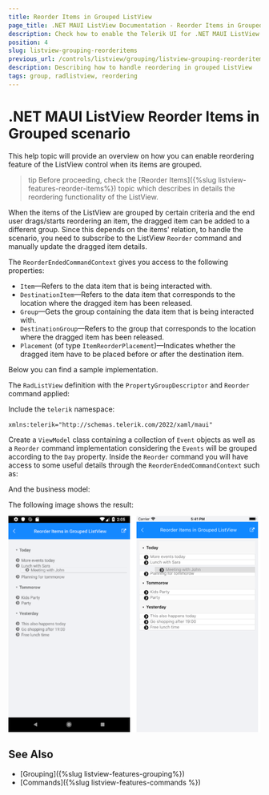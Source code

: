 ```yaml
---
title: Reorder Items in Grouped ListView
page_title: .NET MAUI ListView Documentation - Reorder Items in Grouped ListView
description: Check how to enable the Telerik UI for .NET MAUI ListView option for reordering when its items are grouped and how to programmatically update the dragged item details.
position: 4
slug: listview-grouping-reorderitems
previous_url: /controls/listview/grouping/listview-grouping-reorderitems
description: Describing how to handle reordering in grouped ListView
tags: group, radlistview, reordering
---
```


# .NET MAUI ListView Reorder Items in Grouped scenario

This help topic will provide an overview on how you can enable reordering feature of the ListView control when its items are grouped.

>tip Before proceeding, check the [Reorder Items]({%slug listview-features-reorder-items%}) topic which describes in details the reordering functionality of the ListView.

When the items of the ListView are grouped by certain criteria and the end user drags/starts reordering an item, the dragged item can be added to a different group. Since this depends on the items' relation, to handle the scenario, you need to subscribe to the ListView `Reorder` command and manually update the dragged item details.

The `ReorderEndedCommandContext` gives you access to the following properties:

* `Item`&mdash;Refers to the data item that is being interacted with.
* `DestinationItem`&mdash;Refers to the data item that corresponds to the location where the dragged item has been released.
* `Group`&mdash;Gets the group containing the data item that is being interacted with.
* `DestinationGroup`&mdash;Refers to the group that corresponds to the location where the dragged item has been released.
* `Placement` (of type `ItemReorderPlacement`)&mdash;Indicates whether the dragged item have to be placed before or after the destination item.

Below you can find a sample implementation.

The `RadListView` definition with the `PropertyGroupDescriptor` and `Reorder` command applied:

<snippet id='listview-grouping-reorderitems-xaml' />

Include the `telerik` namespace:

```XAML
xmlns:telerik="http://schemas.telerik.com/2022/xaml/maui" 
```

Create a `ViewModel` class containing a collection of `Event` objects as well as a `Reorder` command implementation considering the `Events` will be grouped according to the `Day` property. Inside the `Reorder` command you will have access to some useful details through the `ReorderEndedCommandContext` such as:

<snippet id='listview-grouping-reorderitems-viewmodel' />

And the business model:

<snippet id='listview-grouping-reorderitems-businessobject'/>

The following image shows the result:

![ListView Reorder in grouped scenario](../images/listview_grouping_reorderitems.png)

## See Also

- [Grouping]({%slug listview-features-grouping%})
- [Commands]({%slug listview-features-commands %})
